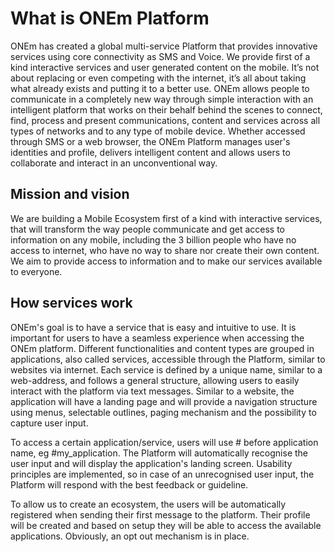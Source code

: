 # What is ONEm Platform

ONEm has created a global multi-service Platform that provides innovative services using core connectivity as SMS and Voice. We provide first of a kind interactive services and user generated content on the mobile. It’s not about replacing or even competing with the internet, it’s all about taking what already exists and putting it to a better use.
ONEm allows people to communicate in a completely new way through simple interaction with an intelligent platform that works on their behalf behind the scenes to connect, find, process and present communications, content and services across all types of networks and to any type of mobile device.
Whether accessed through SMS or a web browser, the ONEm Platform manages user's identities and profile, delivers intelligent content and allows users to collaborate and interact in an unconventional way.

## Mission and vision

We are building a Mobile Ecosystem first of a kind with interactive services, that will transform the way people communicate and get access to information on any mobile, including the 3 billion people who have no access to internet, who have no way to share nor create their own content. We aim to provide access to information and to make our services available to everyone.
<!-- to add more -->

## How services work

ONEm's goal is to have a service that is easy and intuitive to use. It is important for users to have a seamless experience when accessing the ONEm platform.
Different functionalities and content types are grouped in applications, also called services, accessible through the Platform, similar to websites via internet. Each service is defined by a unique name, similar to a web-address, and follows a general structure, allowing users to easily interact with the platform via text messages.
Similar to a website, the application will have a landing page and will provide a navigation structure using menus, selectable outlines, paging mechanism and the possibility to capture user input.

To access a certain application/service, users will use # before application name, eg #my_application. The Platform will automatically recognise the user input and will display the application's landing screen. Usability principles are implemented, so in case of an unrecognised user input, the Platform will respond with the best feedback or guideline.

To allow us to create an ecosystem, the users will be automatically registered when sending their first message to the platform. Their profile will be created and based on setup they will be able to access the available applications. Obviously, an opt out mechanism is in place.
